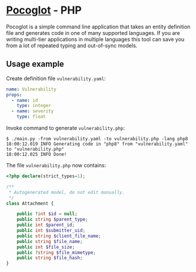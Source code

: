# [Pocoglot](/README.md) - PHP

Pocoglot is a simple command line application that takes an entity definition file and generates code in one of many supported languages. If you are writing multi-tier applications in multiple languages this tool can save you from a lot of repeated typing and out-of-sync models.

## Usage example

Create definition file `vulnerability.yaml`:

```yaml
name: Vulnerability
props:
  - name: id
    type: integer
  - name: severity
    type: float
```

Invoke command to generate `vulnerability.php`:

```
$ ./main.py -from vulnerability.yaml -to vulnerability.php -lang php8
18:00:12.019 INFO Generating code in "php8" from "vulnerability.yaml" to "vulnerability.php"
18:00:12.025 INFO Done!
```

The file `vulnerability.php` now contains:

```php
<?php declare(strict_types=1);

/**
 * Autogenerated model, do not edit manually.
 */
class Attachment {

	public ?int $id = null;
	public string $parent_type;
	public int $parent_id;
	public int $submitter_uid;
	public string $client_file_name;
	public string $file_name;
	public int $file_size;
	public ?string $file_mimetype;
	public string $file_hash;
}
```
